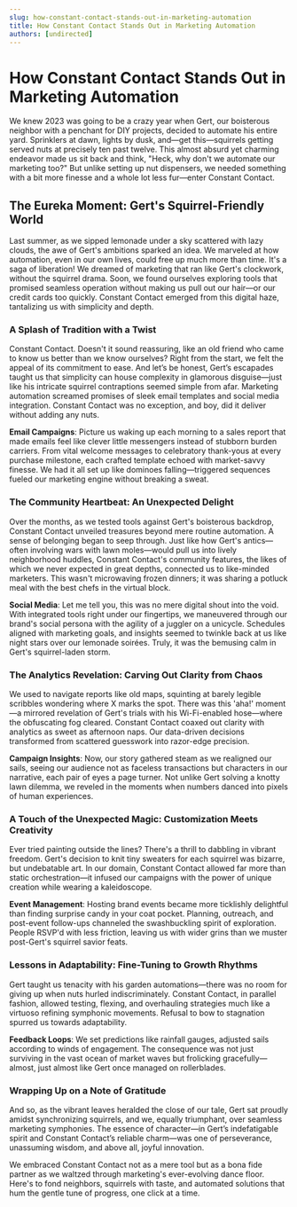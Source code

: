 ```yaml
---
slug: how-constant-contact-stands-out-in-marketing-automation
title: How Constant Contact Stands Out in Marketing Automation
authors: [undirected]
---
```



# How Constant Contact Stands Out in Marketing Automation

We knew 2023 was going to be a crazy year when Gert, our boisterous neighbor with a penchant for DIY projects, decided to automate his entire yard. Sprinklers at dawn, lights by dusk, and—get this—squirrels getting served nuts at precisely ten past twelve. This almost absurd yet charming endeavor made us sit back and think, "Heck, why don't we automate our marketing too?" But unlike setting up nut dispensers, we needed something with a bit more finesse and a whole lot less fur—enter Constant Contact.

## The Eureka Moment: Gert's Squirrel-Friendly World

Last summer, as we sipped lemonade under a sky scattered with lazy clouds, the awe of Gert's ambitions sparked an idea. We marveled at how automation, even in our own lives, could free up much more than time. It's a saga of liberation! We dreamed of marketing that ran like Gert's clockwork, without the squirrel drama. Soon, we found ourselves exploring tools that promised seamless operation without making us pull out our hair—or our credit cards too quickly. Constant Contact emerged from this digital haze, tantalizing us with simplicity and depth.

### A Splash of Tradition with a Twist

Constant Contact. Doesn't it sound reassuring, like an old friend who came to know us better than we know ourselves? Right from the start, we felt the appeal of its commitment to ease. And let’s be honest, Gert’s escapades taught us that simplicity can house complexity in glamorous disguise—just like his intricate squirrel contraptions seemed simple from afar. Marketing automation screamed promises of sleek email templates and social media integration. Constant Contact was no exception, and boy, did it deliver without adding any nuts.

**Email Campaigns**: Picture us waking up each morning to a sales report that made emails feel like clever little messengers instead of stubborn burden carriers. From vital welcome messages to celebratory thank-yous at every purchase milestone, each crafted template echoed with market-savvy finesse. We had it all set up like dominoes falling—triggered sequences fueled our marketing engine without breaking a sweat.

### The Community Heartbeat: An Unexpected Delight

Over the months, as we tested tools against Gert's boisterous backdrop, Constant Contact unveiled treasures beyond mere routine automation. A sense of belonging began to seep through. Just like how Gert's antics—often involving wars with lawn moles—would pull us into lively neighborhood huddles, Constant Contact's community features, the likes of which we never expected in great depths, connected us to like-minded marketers. This wasn't microwaving frozen dinners; it was sharing a potluck meal with the best chefs in the virtual block.

**Social Media**: Let me tell you, this was no mere digital shout into the void. With integrated tools right under our fingertips, we maneuvered through our brand's social persona with the agility of a juggler on a unicycle. Schedules aligned with marketing goals, and insights seemed to twinkle back at us like night stars over our lemonade soirées. Truly, it was the bemusing calm in Gert's squirrel-laden storm.

### The Analytics Revelation: Carving Out Clarity from Chaos

We used to navigate reports like old maps, squinting at barely legible scribbles wondering where X marks the spot. There was this 'aha!' moment—a mirrored revelation of Gert's trials with his Wi-Fi-enabled hose—where the obfuscating fog cleared. Constant Contact coaxed out clarity with analytics as sweet as afternoon naps. Our data-driven decisions transformed from scattered guesswork into razor-edge precision.

**Campaign Insights**: Now, our story gathered steam as we realigned our sails, seeing our audience not as faceless transactions but characters in our narrative, each pair of eyes a page turner. Not unlike Gert solving a knotty lawn dilemma, we reveled in the moments when numbers danced into pixels of human experiences.

### A Touch of the Unexpected Magic: Customization Meets Creativity

Ever tried painting outside the lines? There's a thrill to dabbling in vibrant freedom. Gert's decision to knit tiny sweaters for each squirrel was bizarre, but undebatable art. In our domain, Constant Contact allowed far more than static orchestration—it infused our campaigns with the power of unique creation while wearing a kaleidoscope.

**Event Management**: Hosting brand events became more ticklishly delightful than finding surprise candy in your coat pocket. Planning, outreach, and post-event follow-ups channeled the swashbuckling spirit of exploration. People RSVP'd with less friction, leaving us with wider grins than we muster post-Gert's squirrel savior feats.

### Lessons in Adaptability: Fine-Tuning to Growth Rhythms

Gert taught us tenacity with his garden automations—there was no room for giving up when nuts hurled indiscriminately. Constant Contact, in parallel fashion, allowed testing, flexing, and overhauling strategies much like a virtuoso refining symphonic movements. Refusal to bow to stagnation spurred us towards adaptability.

**Feedback Loops**: We set predictions like rainfall gauges, adjusted sails according to winds of engagement. The consequence was not just surviving in the vast ocean of market waves but frolicking gracefully—almost, just almost like Gert once managed on rollerblades.

### Wrapping Up on a Note of Gratitude

And so, as the vibrant leaves heralded the close of our tale, Gert sat proudly amidst synchronizing squirrels, and we, equally triumphant, over seamless marketing symphonies. The essence of character—in Gert’s indefatigable spirit and Constant Contact’s reliable charm—was one of perseverance, unassuming wisdom, and above all, joyful innovation.

We embraced Constant Contact not as a mere tool but as a bona fide partner as we waltzed through marketing's ever-evolving dance floor. Here's to fond neighbors, squirrels with taste, and automated solutions that hum the gentle tune of progress, one click at a time.